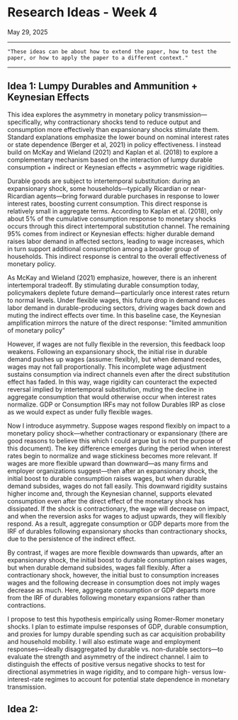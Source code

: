 # Research Ideas - Week 4

May 29, 2025

------------------------------------------------------------------------------------------------------------------------------------
    "These ideas can be about how to extend the paper, how to test the paper, or how to apply the paper to a different context."
------------------------------------------------------------------------------------------------------------------------------------

## Idea 1: Lumpy Durables and Ammunition + Keynesian Effects
This idea explores the asymmetry in monetary policy transmission—specifically, why contractionary shocks tend to reduce output and consumption more effectively than expansionary shocks stimulate them. Standard explanations emphasize the lower bound on nominal interest rates or state dependence (Berger et al, 2021) in policy effectiveness. I instead build on McKay and Wieland (2021) and Kaplan et al. (2018) to explore a complementary mechanism based on the interaction of lumpy durable consumption + indirect or Keynesian effects + asymmetric wage rigidities.

Durable goods are subject to intertemporal substitution: during an expansionary shock, some households—typically Ricardian or near-Ricardian agents—bring forward durable purchases in response to lower interest rates, boosting current consumption. This direct response is relatively small in aggregate terms. According to Kaplan et al. (2018), only about 5% of the cumulative consumption response to monetary shocks occurs through this direct intertemporal substitution channel. The remaining 95% comes from indirect or Keynesian effects: higher durable demand raises labor demand in affected sectors, leading to wage increases, which in turn support additional consumption among a broader group of households. This indirect response is central to the overall effectiveness of monetary policy.

As McKay and Wieland (2021) emphasize, however, there is an inherent intertemporal tradeoff. By stimulating durable consumption today, policymakers deplete future demand—particularly once interest rates return to normal levels. Under flexible wages, this future drop in demand reduces labor demand in durable-producing sectors, driving wages back down and muting the indirect effects over time. In this baseline case, the Keynesian amplification mirrors the nature of the direct response: "limited ammunition of monetary policy"

However, if wages are not fully flexible in the reversion, this feedback loop weakens. Following an expansionary shock, the initial rise in durable demand pushes up wages (assume: flexibly), but when demand recedes, wages may not fall proportionally. This incomplete wage adjustment sustains consumption via indirect channels even after the direct substitution effect has faded. In this way, wage rigidity can counteract the expected reversal implied by intertemporal substitution, muting the decline in aggregate consumption that would otherwise occur when interest rates normalize. GDP or Consumption IRFs may not follow Durables IRP as close as we would expect as under fully flexible wages.

Now I introduce asymmetry. Suppose wages respond flexibly on impact to a monetary policy shock—whether contractionary or expansionary (there are good reasons to believe this which I could argue but is not the purpose of this document). The key difference emerges during the period when interest rates begin to normalize and wage stickiness becomes more relevant. If wages are more flexible upward than downward—as many firms and employer organizations suggest—then after an expansionary shock, the initial boost to durable consumption raises wages, but when durable demand subsides, wages do not fall easily. This downward rigidity sustains higher income and, through the Keynesian channel, supports elevated consumption even after the direct effect of the monetary shock has dissipated. If the shock is contractionary, the wage will decrease on impact, and when the reversion asks for wages to adjust upwards, they will flexibly respond. As a result, aggregate consumption or GDP departs more from the IRF of durables following expansionary shocks than contractionary shocks, due to the persistence of the indirect effect.

By contrast, if wages are more flexible downwards than upwards, after an expansionary shock, the initial boost to durable consumption raises wages, but when durable demand subsides, wages fall flexibly. After a contractionary shock, however, the initial bust to consumption increases wages and the following decrease in consumption does not imply wages decrease as much. Here, aggregate consumption or GDP departs more from the IRF of durables following monetary expansions rather than contractions. 

I propose to test this hypothesis empirically using Romer-Romer monetary shocks. I plan to estimate impulse responses of GDP, durable consumption, and proxies for lumpy durable spending such as car acquisition probability and household mobility. I will also estimate wage and employment responses—ideally disaggregated by durable vs. non-durable sectors—to evaluate the strength and asymmetry of the indirect channel. I aim to distinguish the effects of positive versus negative shocks to test for directional asymmetries in wage rigidity, and to compare high- versus low-interest-rate regimes to account for potential state dependence in monetary transmission.

## Idea 2:
